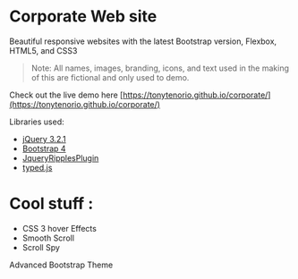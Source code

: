 # Corporate Web site

Beautiful responsive websites with the latest Bootstrap version, Flexbox, HTML5, and CSS3

> Note: All names, images, branding, icons, and text used in the making of this are fictional and only used to demo.

Check out the live demo here [https://tonytenorio.github.io/corporate/](https://tonytenorio.github.io/corporate/)

Libraries used:

- [jQuery 3.2.1](http://jquery.com/)
- [Bootstrap 4](https://v4-alpha.getbootstrap.com/)
- [JqueryRipplesPlugin](https://github.com/sirxemic/jquery.ripples)
- [typed.js](https://mattboldt.com/demos/typed-js/)

# Cool stuff :

- CSS 3 hover Effects
- Smooth Scroll
- Scroll Spy

Advanced Bootstrap Theme